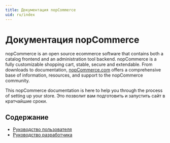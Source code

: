 ```yaml
---
title: Документация nopCommerce
uid: ru/index
---
```


# Документация nopCommerce

nopCommerce is an open source ecommerce software that contains both a catalog frontend and an administration tool backend. nopCommerce is a fully customizable shopping cart, stable, secure and extendable. From downloads to documentation, [nopCommerce.com](https://www.nopCommerce.com) offers a comprehensive base of information, resources, and support to the nopCommerce community.

This nopCommerce documentation is here to help you through the process of setting up your store. Это позволит вам подготовить и запустить сайт в кратчайшие сроки.

## Содержание

* [Руководство пользователя](xref:ru/user-guide/index)
* [Руководство разработчика](xref:ru/developer/index)